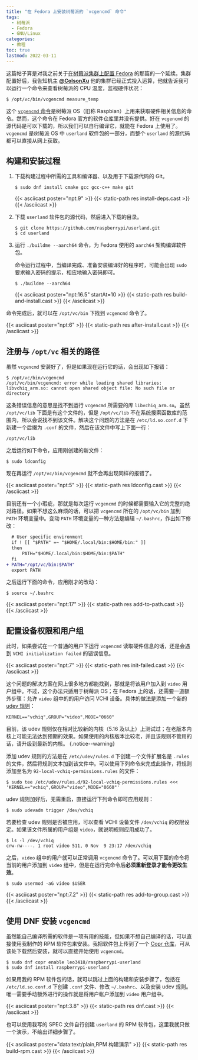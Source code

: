 ```yaml
---
title: "在 Fedora 上安装树莓派的 `vcgencmd` 命令"
tags:
  - 树莓派
  - Fedora
  - GNU/Linux
categories:
  - 教程
toc: true
lastmod: 2022-03-11
---
```


这篇帖子算是对我之前关于[在树莓派集群上配置 Fedora](/2020/07/24/fedora-raspi-cluster.html) 的那篇的一个延续。集群配置好后，我告知机主 [**@ColsonXu**](https://github.com/ColsonXu) 他的集群已经正式投入运算，他就告诉我可以运行一个命令来查看树莓派的 CPU 温度，监视硬件状况：

```console
$ /opt/vc/bin/vcgencmd measure_temp
```

这个 [`vcgencmd` 命令](https://www.raspberrypi.org/documentation/raspbian/applications/vcgencmd.md)是树莓派 OS（旧称 Raspbian）上用来获取硬件相关信息的命令。然而，这个命令在 Fedora 官方的软件仓库里并没有提供。好在 `vcgencmd` 的源代码是可以下载的，所以我们可以自行编译它，就能在 Fedora 上使用了。`vcgencmd` 是树莓派 OS 中 `userland` 软件包的一部分，而整个 `userland` 的源代码都可以直接从网上获取。

## 构建和安装过程

1.  下载构建过程中所需的工具和编译器、以及用于下载源代码的 Git。

    ```console
    $ sudo dnf install cmake gcc gcc-c++ make git
    ```

    {{< asciicast poster="npt:9" >}}
    {{< static-path res install-deps.cast >}}
    {{< /asciicast >}}

2.  下载 `userland` 软件包的源代码，然后进入下载的目录。

    ```console
    $ git clone https://github.com/raspberrypi/userland.git
    $ cd userland
    ```

3.  运行 `./buildme --aarch64` 命令，为 Fedora 使用的 `aarch64` 架构编译软件包。

    命令运行过程中，当编译完成、准备安装编译好的程序时，可能会出现 `sudo` 要求输入密码的提示，相应地输入密码即可。

    ```console
    $ ./buildme --aarch64
    ```

    {{< asciicast poster="npt:16.5" startAt=10 >}}
    {{< static-path res build-and-install.cast >}}
    {{< /asciicast >}}

命令完成后，就可以在 `/opt/vc/bin` 下找到 `vcgencmd` 命令了。

{{< asciicast poster="npt:6" >}}
{{< static-path res after-install.cast >}}
{{< /asciicast >}}

## 注册与 `/opt/vc` 相关的路径

虽然 `vcgencmd` 安装好了，但是如果现在运行它的话，会出现如下报错：

```console
$ /opt/vc/bin/vcgencmd
/opt/vc/bin/vcgencmd: error while loading shared libraries: libvchiq_arm.so: cannot open shared object file: No such file or directory
```

这条错误信息的意思是找不到运行 `vcgencmd` 所需要的库 `libvchiq_arm.so`。虽然 `/opt/vc/lib` 下面是有这个文件的，但是 `/opt/vc/lib` 不在系统搜索函数库的范围内，所以会说找不到该文件。解决这个问题的方法是在 `/etc/ld.so.conf.d` 下新建一个后缀为 `.conf` 的文件，然后在该文件中写上下面一行：

```
/opt/vc/lib
```

之后运行如下命令，应用刚创建的新文件：

```console
$ sudo ldconfig
```

现在再运行 `/opt/vc/bin/vcgencmd` 就不会再出现同样的报错了。

{{< asciicast poster="npt:5" >}}
{{< static-path res ldconfig.cast >}}
{{< /asciicast >}}

目前还有一个小瑕疵，那就是每次运行 `vcgencmd` 的时候都需要输入它的完整的绝对路径。如果不想这么麻烦的话，可以把 `vcgencmd` 所在的 `/opt/vc/bin` 加到 `PATH` 环境变量中。变动 `PATH` 环境变量的一种方法是编辑 `~/.bashrc`，作出如下修改：

```diff
  # User specific environment
  if ! [[ "$PATH" =~ "$HOME/.local/bin:$HOME/bin:" ]]
  then
      PATH="$HOME/.local/bin:$HOME/bin:$PATH"
  fi
+ PATH="/opt/vc/bin:$PATH"
  export PATH
```

之后运行下面的命令，应用刚才的改动：

```console
$ source ~/.bashrc
```

{{< asciicast poster="npt:17" >}}
{{< static-path res add-to-path.cast >}}
{{< /asciicast >}}

## 配置设备权限和用户组

此时，如果尝试在一个普通的用户下运行 `vcgencmd` 读取硬件信息的话，还是会遇到 `VCHI initialization failed` 的错误信息。

{{< asciicast poster="npt:7" >}}
{{< static-path res init-failed.cast >}}
{{< /asciicast >}}

这个问题的解决方案在网上很多地方都能找到，那就是将该用户加入到 `video` 用户组中。不过，这个办法只适用于树莓派 OS；在 Fedora 上的话，还需要一道额外步骤：允许 `video` 组中的的用户访问 VCHI 设备。具体的做法是添加一个新的 [udev 规则](https://wiki.archlinux.org/index.php/Udev_(%E7%AE%80%E4%BD%93%E4%B8%AD%E6%96%87)#udev_%E8%A7%84%E5%88%99)：

```
KERNEL=="vchiq",GROUP="video",MODE="0660"
```

目前，该 udev 规则仅在相对比较新的内核（5.16 及以上）上测试过；在老版本内核上可能无法达到预期的效果。如果使用的内核版本比较老，并且该规则不管用的话，请升级到最新的内核。
{.notice--warning}

添加 udev 规则的方法是在 `/etc/udev/rules.d` 下创建一个文件扩展名是 `.rules` 的文件，然后将规则文本加到该文件中。可以使用下列命令来完成此操作，将规则添加至名为 `92-local-vchiq-permissions.rules` 的文件：

```console
$ sudo tee /etc/udev/rules.d/92-local-vchiq-permissions.rules <<< 'KERNEL=="vchiq",GROUP="video",MODE="0660"'
```

udev 规则加好后，无需重启，直接运行下列命令即可应用规则：

```console
$ sudo udevadm trigger /dev/vchiq
```

若要检查 udev 规则是否被应用，可以查看 VCHI 设备文件 `/dev/vchiq` 的权限设定。如果该文件所属的用户组是 `video`，就说明规则应用成功了。

```console
$ ls -l /dev/vchiq
crw-rw----. 1 root video 511, 0 Nov  9 23:17 /dev/vchiq
```

之后，`video` 组中的用户就可以正常调用 `vcgencmd` 命令了。可以用下面的命令将当前的用户添加到 `video` 组中，但是在运行完命令后**必须重新登录才能令更改生效**。

```console
$ sudo usermod -aG video $USER
```

{{< asciicast poster="npt:7.2" >}}
{{< static-path res add-to-group.cast >}}
{{< /asciicast >}}

## 使用 DNF 安装 `vcgencmd`

虽然能自己编译所需的软件是一项有用的技能，但如果不想自己编译的话，可以直接使用我制作的 RPM 软件包来安装。我把软件包上传到了一个 [Copr 仓库](https://copr.fedorainfracloud.org/coprs/leo3418/raspberrypi-userland/)，可从该处下载然后安装，就可以直接开始使用 `vcgencmd`。

```console
$ sudo dnf copr enable leo3418/raspberrypi-userland
$ sudo dnf install raspberrypi-userland
```

如果用我的 RPM 软件包的话，就可以跳过上面的构建和安装步骤了，包括在 `/etc/ld.so.conf.d` 下创建 `.conf` 文件、修改 `~/.bashrc`、以及安装 udev 规则。唯一需要手动额外进行的操作就是将用户帐户添加到 `video` 用户组中。

{{< asciicast poster="npt:3.8" >}}
{{< static-path res dnf.cast >}}
{{< /asciicast >}}

也可以使用我写的 SPEC 文件自行创建 `userland` 的 RPM 软件包，这里我就只做一个演示，不给出详细步骤了。

{{< asciicast poster="data:text/plain,RPM 构建演示" >}}
{{< static-path res build-rpm.cast >}}
{{< /asciicast >}}
